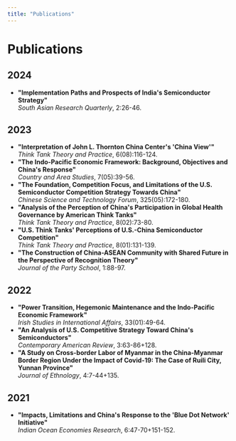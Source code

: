 ```yaml
---
title: "Publications"
---
```


# Publications

## 2024
- **"Implementation Paths and Prospects of India's Semiconductor Strategy"**  
  *South Asian Research Quarterly*, 2:26-46.

## 2023
- **"Interpretation of John L. Thornton China Center's 'China View'"**  
  *Think Tank Theory and Practice*, 6(08):116-124.
- **"The Indo-Pacific Economic Framework: Background, Objectives and China's Response"**  
  *Country and Area Studies*, 7(05):39-56.
- **"The Foundation, Competition Focus, and Limitations of the U.S. Semiconductor Competition Strategy Towards China"**  
  *Chinese Science and Technology Forum*, 325(05):172-180.
- **"Analysis of the Perception of China's Participation in Global Health Governance by American Think Tanks"**  
  *Think Tank Theory and Practice*, 8(02):73-80.
- **"U.S. Think Tanks' Perceptions of U.S.-China Semiconductor Competition"**  
  *Think Tank Theory and Practice*, 8(01):131-139.
- **"The Construction of China-ASEAN Community with Shared Future in the Perspective of Recognition Theory"**  
  *Journal of the Party School*, 1:88-97.

## 2022
- **"Power Transition, Hegemonic Maintenance and the Indo-Pacific Economic Framework"**  
  *Irish Studies in International Affairs*, 33(01):49-64.
- **"An Analysis of U.S. Competitive Strategy Toward China's Semiconductors"**  
  *Contemporary American Review*, 3:63-86+128.
- **"A Study on Cross-border Labor of Myanmar in the China-Myanmar Border Region Under the Impact of Covid-19: The Case of Ruili City, Yunnan Province"**  
  *Journal of Ethnology*, 4:7-44+135.

## 2021
- **"Impacts, Limitations and China's Response to the 'Blue Dot Network' Initiative"**  
  *Indian Ocean Economies Research*, 6:47-70+151-152.
